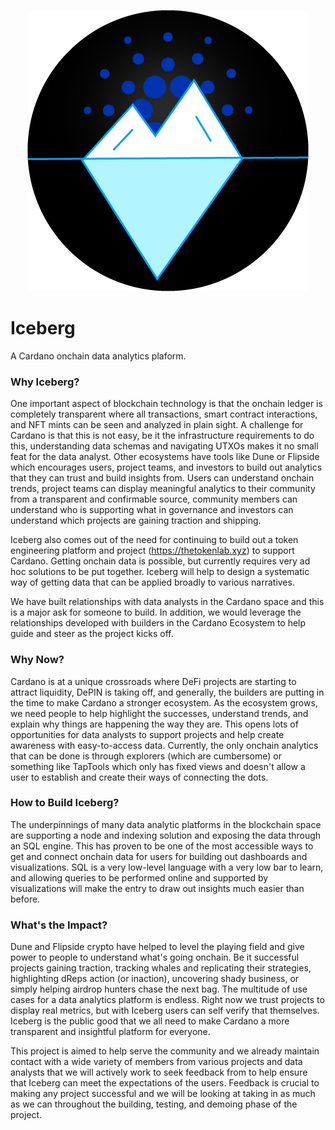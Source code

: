 <p align="center">
    <img src="./Assets/Iceberg.png" />
</p>

# Iceberg

A Cardano onchain data analytics plaform.

### Why Iceberg?
One important aspect of blockchain technology is that the onchain ledger is completely transparent where all transactions, smart contract interactions, and NFT mints can be seen and analyzed in plain sight. A challenge for Cardano is that this is not easy, be it the infrastructure requirements to do this, understanding data schemas and navigating UTXOs makes it no small feat for the data analyst. Other ecosystems have tools like Dune or Flipside which encourages users, project teams, and investors to build out analytics that they can trust and build insights from. Users can understand onchain trends, project teams can display meaningful analytics to their community from a transparent and confirmable source, community members can understand who is supporting what in governance and investors can understand which projects are gaining traction and shipping.

Iceberg also comes out of the need for continuing to build out a token engineering platform and project (https://thetokenlab.xyz) to support Cardano. Getting onchain data is possible, but currently requires very ad hoc solutions to be put together. Iceberg will help to design a systematic way of getting data that can be applied broadly to various narratives.

We have built relationships with data analysts in the Cardano space and this is a major ask for someone to build. In addition, we would leverage the relationships developed with builders in the Cardano Ecosystem to help guide and steer as the project kicks off.

### Why Now?
Cardano is at a unique crossroads where DeFi projects are starting to attract liquidity, DePIN is taking off, and generally, the builders are putting in the time to make Cardano a stronger ecosystem. As the ecosystem grows, we need people to help highlight the successes, understand trends, and explain why things are happening the way they are. This opens lots of opportunities for data analysts to support projects and help create awareness with easy-to-access data. Currently, the only onchain analytics that can be done is through explorers (which are cumbersome) or something like TapTools which only has fixed views and doesn't allow a user to establish and create their ways of connecting the dots.

### How to Build Iceberg?
The underpinnings of many data analytic platforms in the blockchain space are supporting a node and indexing solution and exposing the data through an SQL engine. This has proven to be one of the most accessible ways to get and connect onchain data for users for building out dashboards and visualizations. SQL is a very low-level language with a very low bar to learn, and allowing queries to be performed online and supported by visualizations will make the entry to draw out insights much easier than before.

### What's the Impact?
Dune and Flipside crypto have helped to level the playing field and give power to people to understand what's going onchain. Be it successful projects gaining traction, tracking whales and replicating their strategies, highlighting dReps action (or inaction), uncovering shady business, or simply helping airdrop hunters chase the next bag. The multitude of use cases for a data analytics platform is endless. Right now we trust projects to display real metrics, but with Iceberg users can self verify that themselves. Iceberg is the public good that we all need to make Cardano a more transparent and insightful platform for everyone.

This project is aimed to help serve the community and we already maintain contact with a wide variety of members from various projects and data analysts that we will actively work to seek feedback from to help ensure that Iceberg can meet the expectations of the users.  Feedback is crucial to making any project successful and we will be looking at taking in as much as we can throughout the building, testing, and demoing phase of the project.

